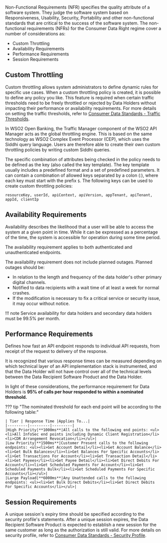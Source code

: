 Non-Functional Requirements (NFR) specifies the quality attribute of a software system. They judge the software system 
based on Responsiveness, Usability, Security, Portability and other non-functional standards that are critical to the 
success of the software system. The non-functional requirements (NFRs) for the Consumer Data Right regime cover a number of considerations as:

- Custom Throttling
- Availability Requirements
- Performance Requirements
- Session Requirements

## Custom Throttling

Custom throttling allows system administrators to define dynamic rules for specific use cases. When a custom throttling
policy is created, it is possible to define any policy you like. This feature is required when certain traffic thresholds
need to be freely throttled or rejected by Data Holders without impacting their performance or availability requirements.
For more details on setting the traffic thresholds, refer to [Consumer Data Standards - Traffic Thresholds](https://consumerdatastandardsaustralia.github.io/standards/#traffic-thresholds).

In WSO2 Open Banking, the Traffic Manager component of the WSO2 API Manager acts as the global
throttling engine. This is based on the same technology as WSO2 Complex Event Processor (CEP), which uses the Siddhi query language.
Users are therefore able to create their own custom throttling policies by writing custom Siddhi queries.

The specific combination of attributes being checked in the policy needs to be defined as the key (also called the key template).
The key template usually includes a predefined format and a set of predefined parameters. It can contain a combination of allowed keys separated by a colon (:),
where each key must start with the prefix `$`. The following keys can be used to create custom throttling policies:
```
resourceKey, userId, apiContext, apiVersion, appTenant, apiTenant, appId, clientIp
```

## Availability Requirements

Availability describes the likelihood that a user will be able to access the system at a given point in time. While it can be expressed 
as a percentage of the time, the system is accessible for operation during some time period.

The availability requirement applies to both authenticated and unauthenticated endpoints.

The availability requirement does not include planned outages. Planned outages should be:

- In relation to the length and frequency of the data holder's other primary digital channels.
- Notified to data recipients with a wait time of at least a week for normal crashes.
- If the modification is necessary to fix a critical service or security issue, it may occur without notice.

!!! note
      Service availability for data holders and secondary data holders must be 99.5% per month.

## Performance Requirements

Defines how fast an API endpoint responds to individual API requests, from receipt of the request to delivery of the response.

It is recognized that various response times can be measured depending on which technical layer of an API implementation 
stack is instrumented, and that the Data Holder will not have control over all of the technical levels between the 
Data Recipient Software Product and the Data Holder.

In light of these considerations, the performance requirement for Data Holders is **95% of calls per hour responded to within a nominated threshold.**
 
??? tip "The nominated threshold for each end point will be according to the following table:"

    | Tier | Response Time |Applies To...|
    |---------|---------|---------|
    |High Priority|**1000ms**|All calls to the following end points: <ul><li>All InfoSec end points including Dynamic Client Registration</li><li>CDR Arrangement Revocation</li></ul>|
    |Low Priority|**1500ms**|Customer Present calls to the following endpoints: <ul><li>Get Account Detail</li><li>Get Account Balance</li><li>Get Bulk Balances</li><li>Get Balances For Specific Accounts</li><li>Get Transactions For Account</li><li>Get Transaction Detail</li><li>Get Payees</li><li>Get Payee Detail</li><li>Get Direct Debits For Account</li><li>Get Scheduled Payments For Account</li><li>Get Scheduled Payments Bulk</li><li>Get Scheduled Payments For Specific Accounts</li></ul>|
    |Large Payload|**6000ms**|Any Unattended calls to the following endpoints: <ul><li>Get Bulk Direct Debits</li><li>Get Direct Debits For Specific Accounts</li></ul>|

## Session Requirements

A unique session's expiry time should be specified according to the security profile's statements.
After a unique session expires, the Data Recipient Software Product is expected to establish a new session for the same 
customer as long as the authorization is still valid. For more details on security profile, refer to 
[Consumer Data Standards - Security Profile](https://consumerdatastandardsaustralia.github.io/standards/#security-profile).